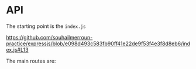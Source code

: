 # API

The starting point is the `index.js`

https://github.com/souhailmerroun-practice/expressjs/blob/e098d493c583fb90ff41e22de9f53f4e3f8d8eb6/index.js#L13

The main routes are:

